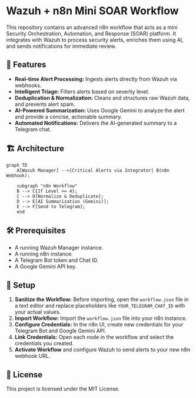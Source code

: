 # Wazuh + n8n Mini SOAR Workflow

This repository contains an advanced n8n workflow that acts as a mini Security Orchestration, Automation, and Response (SOAR) platform. It integrates with Wazuh to process security alerts, enriches them using AI, and sends notifications for immediate review.

## 🌟 Features

- **Real-time Alert Processing:** Ingests alerts directly from Wazuh via webhooks.
- **Intelligent Triage:** Filters alerts based on severity level.
- **Deduplication & Normalization:** Cleans and structures raw Wazuh data, and prevents alert spam.
- **AI-Powered Summarization:** Uses Google Gemini to analyze the alert and provide a concise, actionable summary.
- **Automated Notifications:** Delivers the AI-generated summary to a Telegram chat.

## 🏗️ Architecture

```mermaid
graph TD
    A[Wazuh Manager] -->|Critical Alerts via Integrator| B(n8n Webhook);

    subgraph "n8n Workflow"
    B --> C{If Level >= 4};
    C --> D[Normalize & Deduplicate];
    D --> E[AI Summarization (Gemini)];
    E --> F[Send to Telegram];
    end
```

## 🛠️ Prerequisites

- A running Wazuh Manager instance.
- A running n8n instance.
- A Telegram Bot token and Chat ID.
- A Google Gemini API key.

## 🚀 Setup

1.  **Sanitize the Workflow:** Before importing, open the `workflow.json` file in a text editor and replace placeholders like `YOUR_TELEGRAM_CHAT_ID` with your actual values.
2.  **Import Workflow:** Import the `workflow.json` file into your n8n instance.
3.  **Configure Credentials:** In the n8n UI, create new credentials for your Telegram Bot and Google Gemini API.
4.  **Link Credentials:** Open each node in the workflow and select the credentials you created.
5.  **Activate Workflow** and configure Wazuh to send alerts to your new n8n webhook URL.

## 📄 License

This project is licensed under the MIT License.
